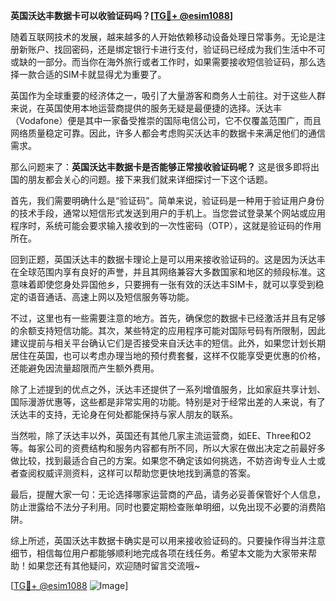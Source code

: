 **英国沃达丰数据卡可以收验证码吗？[[TG💪+ @esim1088](https://t.me/s/esim1088)]**

随着互联网技术的发展，越来越多的人开始依赖移动设备处理日常事务。无论是注册新账户、找回密码，还是绑定银行卡进行支付，验证码已经成为我们生活中不可或缺的一部分。而当你在海外旅行或者工作时，如果需要接收短信验证码，那么选择一款合适的SIM卡就显得尤为重要了。

英国作为全球重要的经济体之一，吸引了大量游客和商务人士前往。对于这些人群来说，在英国使用本地运营商提供的服务无疑是最便捷的选择。沃达丰（Vodafone）便是其中一家备受推崇的国际电信公司，它不仅覆盖范围广，而且网络质量稳定可靠。因此，许多人都会考虑购买沃达丰的数据卡来满足他们的通信需求。

那么问题来了：**英国沃达丰数据卡是否能够正常接收验证码呢？** 这是很多即将出国的朋友都会关心的问题。接下来我们就来详细探讨一下这个话题。

首先，我们需要明确什么是“验证码”。简单来说，验证码是一种用于验证用户身份的技术手段，通常以短信形式发送到用户的手机上。当您尝试登录某个网站或应用程序时，系统可能会要求输入接收到的一次性密码（OTP），这就是验证码的作用所在。

回到正题，英国沃达丰的数据卡理论上是可以用来接收验证码的。这是因为沃达丰在全球范围内享有良好的声誉，并且其网络兼容大多数国家和地区的频段标准。这意味着即使您身处异国他乡，只要拥有一张有效的沃达丰SIM卡，就可以享受到稳定的语音通话、高速上网以及短信服务等功能。

不过，这里也有一些需要注意的地方。首先，确保您的数据卡已经激活并且有足够的余额支持短信功能。其次，某些特定的应用程序可能对国际号码有所限制，因此建议提前与相关平台确认它们是否接受来自沃达丰的短信。此外，如果您计划长期居住在英国，也可以考虑办理当地的预付费套餐，这样不仅能享受更优惠的价格，还能避免因流量超限而产生额外费用。

除了上述提到的优点之外，沃达丰还提供了一系列增值服务，比如家庭共享计划、国际漫游优惠等，这些都是非常实用的功能。特别是对于经常出差的人来说，有了沃达丰的支持，无论身在何处都能保持与家人朋友的联系。

当然啦，除了沃达丰以外，英国还有其他几家主流运营商，如EE、Three和O2等。每家公司的资费结构和服务内容都有所不同，所以大家在做出决定之前最好多做比较，找到最适合自己的方案。如果您不确定该如何挑选，不妨咨询专业人士或者查阅权威评测资料，这样可以帮助您更快地找到满意的答案。

最后，提醒大家一句：无论选择哪家运营商的产品，请务必妥善保管好个人信息，防止泄露给不法分子利用。同时也要定期检查账单明细，以免出现不必要的消费陷阱。

综上所述，英国沃达丰数据卡确实是可以用来接收验证码的。只要操作得当并注意细节，相信每位用户都能够顺利地完成各项在线任务。希望本文能为大家带来帮助！如果您还有其他疑问，欢迎随时留言交流哦~

[[TG💪+ @esim1088](https://t.me/s/esim1088) ![Image](https://i.postimg.cc/4NQfJmqS/Snipaste-2025-05-13-00-14-12.png)]